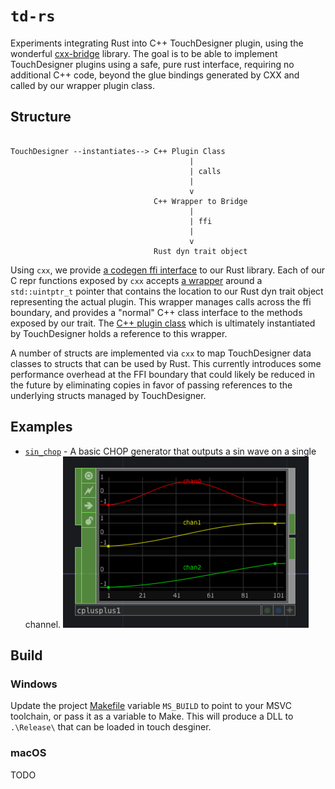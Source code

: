 # `td-rs`

Experiments integrating Rust into C++ TouchDesigner plugin, using the wonderful
[cxx-bridge](github.com/dtolnay/cxx-bridge) library. The goal is to be able to
implement TouchDesigner plugins using a safe, pure rust interface, requiring no
additional C++ code, beyond the glue bindings generated by CXX and called by our
wrapper plugin class.

## Structure

```

TouchDesigner --instantiates--> C++ Plugin Class
                                        |
                                        | calls
                                        |
                                        v
                                C++ Wrapper to Bridge
                                        |
                                        | ffi
                                        |
                                        v
                                Rust dyn trait object

```

Using `cxx`, we provide [a codegen ffi interface](./src/lib.rs.h) to our Rust
library. Each of our C repr functions exposed by `cxx` accepts [a wrapper](./src/BoxDynChop.h) 
around a `std::uintptr_t` pointer that contains the location to our Rust dyn trait object
representing the actual plugin. This wrapper manages calls across the ffi boundary,
and provides a "normal" C++ class interface to the methods exposed by our trait. The [C++
plugin class](./src/RustCHOP.cpp) which is ultimately instantiated by TouchDesigner holds 
a reference to this wrapper.

A number of structs are implemented via `cxx` to map TouchDesigner data classes
to structs that can be used by Rust. This currently introduces some performance overhead
at the FFI boundary that could likely be reduced in the future by eliminating copies
in favor of passing references to the underlying structs managed by TouchDesigner.

## Examples

- [`sin_chop`](./src/sin_chop.rs) - A basic CHOP generator that outputs a sin wave on a single channel.
  ![example of sin chop](./sin.png)

## Build

### Windows

Update the project [Makefile](./Makefile) variable `MS_BUILD` to point to your MSVC toolchain, or pass
it as a variable to Make. This will produce a DLL to `.\Release\` that can be loaded in touch desginer.

### macOS

TODO